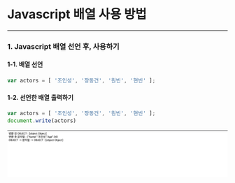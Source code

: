 # Javascript 배열 사용 방법
* * *      

### 1. Javascript 배열 선언 후, 사용하기
#### 1-1. 배열 선언
``` javascript
var actors = [ '조인성', '장동건', '원빈', '현빈' ];
```
#### 1-2. 선언한 배열 출력하기
``` javascript
var actors = [ '조인성', '장동건', '원빈', '현빈' ];
document.write(actors)
```

![ex_screenshot](./assets//javascript-json-before.png)